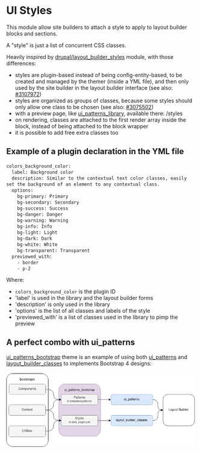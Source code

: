 # UI Styles

This module allow site builders to attach a style to apply to layout builder blocks and sections.

A "style" is just a list of concurrent CSS classes.

Heavily inspired by [drupal/layout\_builder\_styles](https://www.drupal.org/project/layout_builder_styles) module, with those differences:

* styles are plugin-based instead of being config-entity-based, to be created and managed by the themer (inside a YML file), and then only used by the site builder in the layout builder interface (see also: [#3107972](https://www.drupal.org/project/layout_builder_styles/issues/3107972))
* styles are organized as groups of classes, because some styles should only allow one class to be chosen (see also: [#3075502](https://www.drupal.org/project/layout_builder_styles/issues/3075502))
* with a preview page, like [ui_patterns_library](https://ui-patterns.readthedocs.io/en/8.x-1.x/content/patterns-definition.html), available there: /styles 
* on rendering, classes are attached to the first render array inside the block, instead of being attached to the block wrapper
* it is possible to add free extra classes too

## Example of a plugin declaration in the YML file

```
colors_background_color:
  label: Background color
  description: Similar to the contextual text color classes, easily set the background of an element to any contextual class.
  options:
    bg-primary: Primary
    bg-secondary: Secondary
    bg-success: Success
    bg-danger: Danger
    bg-warning: Warning
    bg-info: Info
    bg-light: Light
    bg-dark: Dark
    bg-white: White
    bg-transparent: Transparent
  previewed_with:
    - border
    - p-2
```

Where:

* `colors_background_color` is the plugin ID
* 'label' is used in the library and the layout builder forms
* 'description' is only used in the library
* 'options' is the list of all classes and labels of the style
* 'previewed_with' is a list of classes used in the library to pimp the preview

## A perfect combo with ui_patterns

[ui\_patterns\_bootstrap](https://github.com/pdureau/ui_patterns_bootstrap) theme is an example of using both [ui\_patterns](https://www.drupal.org/project/ui_patterns) and [layout\_builder\_classes](https://github.com/pdureau/ui_styles) to implements Bootstrap 4 designs:

![Overview](doc/schema.png)